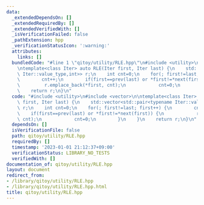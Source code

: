 ```yaml
---
data:
  _extendedDependsOn: []
  _extendedRequiredBy: []
  _extendedVerifiedWith: []
  _isVerificationFailed: false
  _pathExtension: hpp
  _verificationStatusIcon: ':warning:'
  attributes:
    links: []
  bundledCode: "#line 1 \"qitoy/utility/RLE.hpp\"\n#include <utility>\n#include <vector>\n\
    \ntemplate<class Iter> auto RLE(Iter first, Iter last) {\n    std::vector<std::pair<typename\
    \ Iter::value_type,int>> r;\n    int cnt=0;\n    for(; first!=last; first++) {\n\
    \        cnt++;\n        if(first==prev(last) or *first!=*next(first)) {\n   \
    \         r.emplace_back(*first, cnt);\n            cnt=0;\n        }\n    }\n\
    \    return r;\n}\n"
  code: "#include <utility>\n#include <vector>\n\ntemplate<class Iter> auto RLE(Iter\
    \ first, Iter last) {\n    std::vector<std::pair<typename Iter::value_type,int>>\
    \ r;\n    int cnt=0;\n    for(; first!=last; first++) {\n        cnt++;\n    \
    \    if(first==prev(last) or *first!=*next(first)) {\n            r.emplace_back(*first,\
    \ cnt);\n            cnt=0;\n        }\n    }\n    return r;\n}\n"
  dependsOn: []
  isVerificationFile: false
  path: qitoy/utility/RLE.hpp
  requiredBy: []
  timestamp: '2023-01-01 21:12:37+09:00'
  verificationStatus: LIBRARY_NO_TESTS
  verifiedWith: []
documentation_of: qitoy/utility/RLE.hpp
layout: document
redirect_from:
- /library/qitoy/utility/RLE.hpp
- /library/qitoy/utility/RLE.hpp.html
title: qitoy/utility/RLE.hpp
---
```

